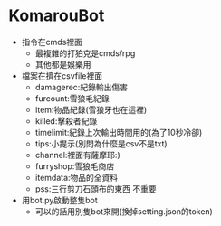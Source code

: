 # KomarouBot
- 指令在cmds裡面
  - 最複雜的打狛克是cmds/rpg
  - 其他都是娛樂用   
- 檔案在擠在csvfile裡面   
  - damagerec:紀錄輸出傷害
  - furcount:雪狼毛紀錄
  - item:物品紀錄(雪狼牙也在這裡)
  - killed:擊殺者紀錄
  - timelimit:紀錄上次輸出時間用的(為了10秒冷卻)
  - tips:小提示(別問為什麼是csv不是txt)
  + channel:裡面有薩摩耶:)
  + furryshop:雪狼毛商店
  + itemdata:物品的全資料
  + pss:三行剪刀石頭布的東西 不重要
- 用bot.py啟動整隻bot
  - 可以的話用別隻bot來開(換掉setting.json的token)
